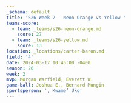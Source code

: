 ```yaml
---
_schema: default
title: 'S26 Week 2 - Neon Orange vs Yellow '
teams-score:
  - team: _teams/s26-neon-orange.md
    score: 27
  - team: _teams/s26-yellow.md
    score: 13
location: _locations/carter-baron.md
field: '4'
date: 2024-03-17 10:45:00 -0400
season: 26
week: 2
mvp: Morgan Warfield, Everett W.
game-ball: Joshua E., Bernard Mungin
sportsperson: ', Kwame’ Uko'
---
```

